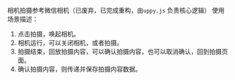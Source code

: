 相机拍摄参考微信相机（已废弃，已完成重构，由`uppy.js` 负责核心逻辑）
使用场景描述：
1. 点击拍摄，唤起相机。
2. 相机运行，可以关闭相机，或者拍摄。
3. 拍摄结束，回放拍摄内容，可以确认拍摄内容，也可以取消确认，回到拍摄页面。
4. 确认拍摄内容，则传递并保存拍摄内容数据。